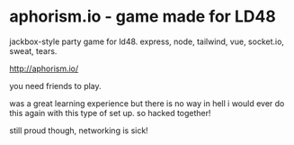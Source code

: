 # aphorism.io - game made for LD48
jackbox-style party game for ld48. express, node, tailwind, vue, socket.io, sweat, tears.

http://aphorism.io/

you need friends to play.

was a great learning experience but there is no way in hell i would ever do this again with this type of set up. so hacked together!

still proud though, networking is sick!

